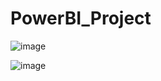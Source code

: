 # PowerBI_Project





![image](https://user-images.githubusercontent.com/54287482/233507926-a9c06b02-d9f3-451d-ac7b-afd4328ce67d.png)


![image](https://github.com/Rita-cyber/PowerBI_Project/assets/54287482/60a73e18-550a-4996-bb8b-923cbbade236)


